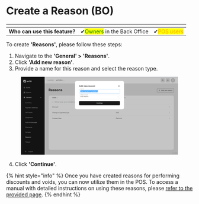 # Create a Reason (BO)



<table data-card-size="large" data-view="cards" data-full-width="true"><thead><tr><th></th><th></th><th></th></tr></thead><tbody><tr><td><strong>Who can use this feature?</strong></td><td><span data-gb-custom-inline data-tag="emoji" data-code="2714">✔</span><mark style="color:green;">Owners</mark> in the Back Office</td><td><span data-gb-custom-inline data-tag="emoji" data-code="2714">✔</span><mark style="color:orange;">POS users</mark></td></tr></tbody></table>

To create **'Reasons'**, please follow these steps:

1. Navigate to the **'General' > 'Reasons'**.
2. Click **'Add new reason'**.
3. Provide a name for this reason and select the reason type.

<figure><img src="../../.gitbook/assets/reason1.jpg" alt=""><figcaption></figcaption></figure>

4. Click **'Continue'**.

{% hint style="info" %}
Once you have created reasons for performing discounts and voids, you can now utilize them in the POS. To access a manual with detailed instructions on using these reasons, please [refer to the provided page](use-reasons-pos.md).
{% endhint %}
